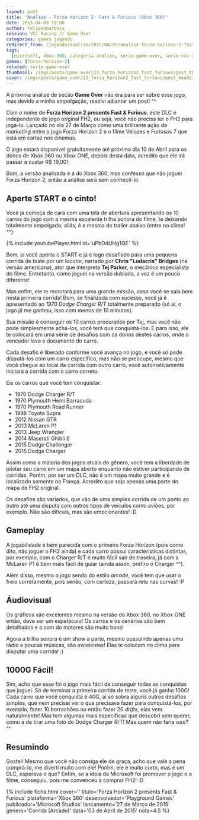 ```yaml
---
layout: post
title: "Análise - Forza Horizon 2: Fast & Furious (Xbox 360)"
date: 2015-04-09 19:00
author: felipebbarbosa
session: VCC Racing // Game Over 
categories: games jogando
redirect_from: /jogando/analise/2015/04/09/analise-forza-horizon-2-fast-and-furious-xbox-360.html
tags:
  [microsoft, xbox-360, categoria-analise, serie-game-over, serie-vcc-racing]
games: [forza-horizon-2]
related: serie-game-over
thumbnail: /imgs/posts/game_over/23_forza_horizon2_fast_furious/post_thumbnail.jpg
cover: /imgs/posts/game_over/23_forza_horizon2_fast_furious/post_header.jpg
---
```


A próxima análise de seção **Game Over** não era para ser sobre esse jogo, mas devido a minha empolgação, resolvi adiantar um post! ^^

<!--more-->

Com o nome de **Forza Horizon 2 presents Fast & Furious**, este DLC é independente do jogo original FH2, ou seja, você não precisa ter o FH2 para jogá-lo. Lançado no dia 27 de Março como uma brilhante ação de _marketing_ entre o jogo Forza Horizon 2 e o filme Velozes e Furiosos 7 que está em cartaz nos cinemas.

O jogo estará disponível gratuitamente até próximo dia 10 de Abril para os donos de Xbox 360 ou Xbox ONE, depois desta data, acredito que ele irá passar a custar R\$ 19,00!

Bom, a versão analisada é a do Xbox 360, mas confesso que não joguei Forza Horizon 2, então a análise será sem conhecê-lo.

## Aperte START e o cinto!

Você já começa de cara com uma tela de abertura apresentando os 10 carros do jogo com a mesma excelente trilha sonora do filme, te deixando totalmente empolgado, aliás, é a mesma do trailer abaixo (entre no clima! ^^):

{% include youtubePlayer.html id='uPbDdUHg1QE' %}

Bom, aí você aperta o START e já é logo desafiado para uma pequena corrida de teste por um locutor, narrado por **Chris "Ludacris" Bridges** (na versão americana), ator que interpreta **Tej Parker**, o mecânico especialista do filme. Entretanto, como joguei na versão dublada, a voz é um pouco diferente!

Mas enfim, ele te recrutará para uma grande missão, caso você se saia bem nesta primeira corrida! Bom, se finalizada com sucesso, você já é apresentado ao _1970 Dodge Charger R/T_ totalmente preparado (só aí, o jogo já me ganhou, isso com menos de 10 minutos).

Sua missão é conseguir os 10 carros procurados por Tej, mas você não pode simplesmente achá-los, você terá que conquistá-los. E para isso, ele te colocará em uma série de desafios com os donos destes carros, onde o vencedor leva o documento do carro.

Cada desafio é liberado conforme você avança no jogo, e você só pode disputá-los com um carro específico, mas não se preocupe, mesmo que você chegue ao local da corrida com outro carro, você automaticamente iniciará a corrida com o carro correto.

Eis os carros que você tem conquistar:

- 1970 Dodge Charger R/T
- 1970 Plymouth Hemi Barracuda
- 1970 Plymouth Road Runner
- 1998 Toyota Supra
- 2012 Nissan GTR
- 2013 McLaren P1
- 2013 Jeep Wrangler
- 2014 Maserati Ghibli S
- 2015 Dodge Challenger
- 2015 Dodge Charger

Assim como a maioria dos jogos atuais do gênero, você tem a liberdade de pilotar seu carro em um mapa aberto enquanto não estiver participando de corridas. Porém, por ser um DLC, não é um mapa muito grande e é localizado somente na França. Acredito que seja apenas uma parte do mapa de FH2 original.

Os desafios são variados, que vão de uma simples corrida de um ponto ao outro até uma disputa com outros tipos de veículos como aviões, por exemplo. Não são difíceis, mas são emocionantes! :D

## Gameplay

A jogabilidade é bem parecida com o primeiro Forza Horizon (pois como dito, não joguei o FH2 ainda) e cada carro possui características distintas, por exemplo, com o Charger R/T é muito fácil sair de traseira, já com a McLaren P1 é bem mais fácil de guiar (ainda assim, prefiro o Charger ^^).

Além disso, mesmo o jogo sendo do estilo _arcade_, você tem que usar o freio corretamente, pois senão, com certeza, passará reto nas curvas! :P

## Áudiovisual

Os gráficos são excelentes mesmo na versão do Xbox 360, no Xbox ONE então, deve ser um espetáculo! Os carros e os cenários são bem detalhados e o som do motores são muito bons!

Agora a trilha sonora é um show à parte, mesmo possuindo apenas uma rádio e poucas músicas, são excelentes! Elas te colocam no clima para disputar uma corrida! :)

## 1000G Fácil!

Sim, acho que esse foi o jogo mais fácil de conseguir todas as conquistas que joguei. Só de terminar a primeira corrida de teste, você já ganha 100G! Cada carro que você conquista é 40G, aí só sobra alguns outros desafios simples, que nem precisei ver o que precisava fazer para conquistá-los, por exemplo, fazer 10 borrachões ou então fazer 20 _drifts_, elas vem naturalmente! Mas tem algumas mais específicas que descobri sem querer, como a de tirar uma foto do Dodge Charger R/T! Mas quem não faria isso? ^^

## Resumindo

Gostei! Mesmo que você não consiga ele de graça, acho que vale a pena comprá-lo, me diverti muito com ele! Porém, ele é muito curto, mas é um DLC, esperava o que? Enfim, se a ideia da Microsoft foi promover o jogo e o filme, conseguiu, pois me convenceu a comprar FH2! :D

{% include ficha.html
  cover=''
  titulo='Forza Horizon 2 presents Fast  & Furious'
  plataforma='Xbox 360'
  desenvolvedor='Playground Games'
  publicador='Microsoft Studios'
  lancamento='27 de Março de 2015'
  genero='Corrida (Arcade)'
  data='03 de Abril de 2015'
  nota=4.5 %}

